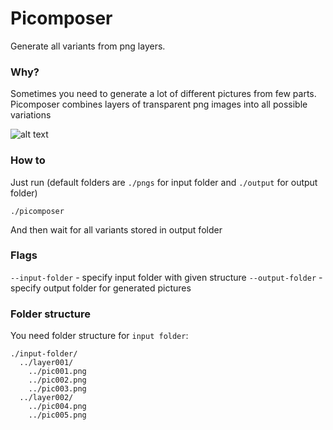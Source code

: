 # Picomposer

Generate all variants from png layers.

### Why?

Sometimes you need to generate a lot of different pictures from few parts.
Picomposer combines layers of transparent png images into all possible variations

![alt text](https://user-images.githubusercontent.com/1700932/38917162-1054067c-4314-11e8-8176-ffeee3ce6621.png)

### How to

Just run 
(default folders are `./pngs` for input folder and `./output` for output folder)
```
./picomposer
```
And then wait for all variants stored in output folder

### Flags
`--input-folder` - specify input folder with given structure
`--output-folder` - specify output folder for generated pictures

### Folder structure

You need folder structure for `input folder`:
```
./input-folder/
  ../layer001/
    ../pic001.png
    ../pic002.png
    ../pic003.png
  ../layer002/
    ../pic004.png
    ../pic005.png
```

